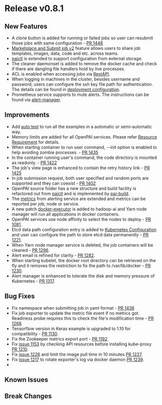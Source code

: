 # Release v0.8.1

## New Features
* A clone button is added for running or failed jobs so user can resubmit those jobs with same configuration - [PR 1448](https://github.com/Microsoft/pai/pull/1448)
* [Marketplace and Submit job v2](./docs/marketplace-and-submit-job-v2/marketplace-and-submit-job-v2.md) feature allows users to share job templates, images, data, code and etc. across teams. 
* [paictl](./docs/paictl/paictl-manual.md) is extended to support configuration from external storage.
* The cleaner daemonset is added to remove the docker cache and check if there are dangling file handlers hold by live processes.
* ACL is enabled when accessing jobs via [RestAPI](./docs/rest-server/API.md).
* When logging in machines in the cluster, besides username and password, users can configure the ssh key file path for authentication. The details can be found in [deployment configuration](./docs/pai-management/doc/cluster-bootup.md).
* Prometheus service supports to mute alerts. The instructions can be found via [alert-manager](./docs/alerting/alert-manager.md#muting-firing-alert).

## Improvements
* Add [auto test](./examples/auto-test/readme.md) to run all the examples in a automatic or semi-automatic way.
* Memory limits are added for all OpenPAI services. Please refer [Resource Requirement](https://github.com/Microsoft/pai/wiki/Resource-Requirement) for details.
* When starting container to run user command, --init option is enabled to help avoiding zombie processes. - [PR 1435](https://github.com/Microsoft/pai/pull/1435)
* In the container running user's command, the code directory is mounted as readonly. - [PR 1422](https://github.com/Microsoft/pai/pull/1422)
* The job's view page is enhanced to contain the retry history link - [PR 1425](https://github.com/Microsoft/pai/pull/1425)
* In job submission request, both user specified and random ports are supported and they can coexist - [PR 1402](https://github.com/Microsoft/pai/pull/1402)
* OpenPAI source folder has a new structure and build facility is refactored out from [paictl](./docs/pai-management/README.md) and is implemented by [pai-build](./docs/pai-build/pai-build.md). 
* The [metrics](./docs/alerting/exporter-metrics.md) from alerting service are extended and metrics can be reported per job, node or service.
* A new patch [docker-executor](./src/hadoop-ai/build/docker-executor.patch) is added to hadoop-ai and Yarn node manager will run all applications in docker containers.
* OpenPAI services use node affinity to select the nodes to deploy - [PR 1081](https://github.com/Microsoft/pai/pull/1081).
* Etcd data path configuration entry is added to [Kubernetes Configuration](./deployment/quick-start/kubernetes-configuration.yaml.template) and user can configure the path to store etcd data permanently - [PR 1221](https://github.com/Microsoft/pai/pull/1221).
* When Yarn node manager service is deleted, the job containers will be cleaned - [PR 1296](https://github.com/Microsoft/pai/pull/1296).
* Alert email is refined for clarity - [PR 1282](https://github.com/Microsoft/pai/pull/1282).
* When starting kubelet, the docker root directory can be retrieved on the fly and it removes the restriction to fix the path to /var/lib/docker - [PR 1230](https://github.com/Microsoft/pai/pull/1230).
* Alert manager is enhanced to tolerate the disk and memory pressure of Kubernetes - [PR 1317](https://github.com/Microsoft/pai/pull/1317).


## Bug Fixes
* Fix namespace when submitting job in yaml format - [ PR 1438 ](https://github.com/Microsoft/pai/pull/1438)
* Fix job exporter to update the metric file event if no metrics got. Readiness probe requires this to check the file's modification time - [PR 1268](https://github.com/Microsoft/pai/pull/1268).
* Tensorflow version in Keras example is upgraded to 1.10 for compatibility - [PR 1130](https://github.com/Microsoft/pai/pull/1130).
* Fix the Zookeeper metrics export port - [PR 1192](https://github.com/Microsoft/pai/pull/1192).
* Fix [issue 1153](https://github.com/Microsoft/pai/issues/1153) by checking API resources before installing kube-proxy [PR 1210](https://github.com/Microsoft/pai/pull/1210).
* Fix [issue 1226](https://github.com/Microsoft/pai/issues/1226) and limit the image pull time in 10 minutes [PR 1227](https://github.com/Microsoft/pai/pull/1227).
* Fix [issue 1217](https://github.com/Microsoft/pai/issues/1217) to rotate exporter's log via docker daemon [PR 1239](https://github.com/Microsoft/pai/pull/1239).
* 

## Known Issues

## Break Changes
